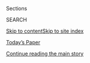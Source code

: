 <div id="app">

<div>

<div class="NYTAppHideMasthead css-1r6wvpq e1suatyy0">

<div class="section css-ui9rw0 e1suatyy2">

<div class="css-eph4ug er09x8g0">

<div class="css-6n7j50">

</div>

<span class="css-1dv1kvn">Sections</span>

<div class="css-10488qs">

<span class="css-1dv1kvn">SEARCH</span>

</div>

[Skip to content](#site-content)[Skip to site
index](#site-index)

</div>

<div class="css-10698na e1huz5gh0">

</div>

</div>

<div id="masthead-bar-one" class="section hasLinks css-15hmgas e1csuq9d3">

<div class="css-uqyvli e1csuq9d0">

</div>

<div class="css-1uqjmks e1csuq9d1">

</div>

<div class="css-9e9ivx">

[](https://myaccount.nytimes3xbfgragh.onion/auth/login?response_type=cookie&client_id=vi)

</div>

<div class="css-1bvtpon e1csuq9d2">

[Today’s Paper](https://www.nytimes3xbfgragh.onion/section/todayspaper)

</div>

</div>

</div>

</div>

<div data-aria-hidden="false">

<div id="site-content" data-role="main">

<div id="top-wrapper" class="css-15p45cc eaca97t0" type="top">

<div id="top-slug" class="css-19x0jxb eaca97t1" hidden="">

Advertisement

</div>

[Continue reading the main
story](#after-top)

<div class="ad top-wrapper" style="text-align:center;height:100%;display:block;min-height:90px">

<div id="top" class="place-ad" data-position="top" data-size-key="top">

</div>

</div>

<div id="after-top">

</div>

</div>

<div id="byline" class="section css-15h4p1b e9abtgs0">

<div class="css-1j21atc e1svk9qx1">

<div class="css-nfcc9b e1svk9qx3">

<div class="css-cnx41t">

![Portrait of Farah
Stockman](https://static01.graylady3jvrrxbe.onion/images/2020/08/27/opinion/stockman-author/stockman-author-thumbLarge.png)

</div>

<div class="css-vl9dhg e1svk9qx5">

<div class="css-1nrhkj6 e1svk9qx6">

# Farah Stockman

</div>

## <span>Recent and archived work by Farah Stockman for The New York Times</span>

</div>

</div>

</div>

<div>

<div id="mid1-wrapper" class="css-1mn4oms eaca97t0" type="rank">

<div id="mid1-slug" class="css-1tag3rd eaca97t1">

Advertisement

</div>

[Continue reading the main
story](#after-mid1)

<div id="mid1" class="ad mid1-wrapper" style="text-align:center;height:100%;display:block">

</div>

<div id="after-mid1">

</div>

</div>

</div>

<div class="css-185go5a e1o5byef0">

<div class="css-15cbhtu">

  - [Latest](#stream-panel)
  - <span class="css-6n7j50">Search</span>
    <div class="control">
    <div class="label-container css-1dv1kvn">
    Search
    </div>
    <div class="css-wm4t3d">
    **<span id="clear-search-input" class="css-1dv1kvn">Clear this text
    input</span>
    </div>
    </div>
    <span class="css-1iovbfw"></span>

<div id="stream-panel" class="section css-8msx5b e1jz0cab1">

<div class="css-13mho3u">

1.  
    
    <div class="css-1cp3ece">
    
    <div class="css-1l4spti">
    
    [](/2020/07/25/us/in-era-of-sickness-doctors-prescribe-unusual-cure-voting.html)
    
    <div class="css-79elbk">
    
    ![](https://static01.graylady3jvrrxbe.onion/images/2020/07/24/us/24virus-voting/24virus-voting-thumbWide.jpg?quality=75&auto=webp&disable=upscale)
    
    </div>
    
    ## In Era of Sickness, Doctors Prescribe Unusual Cure: Voting
    
    As the pandemic curbs in-person voter registration, a growing number
    of doctors and nurses are registering their patients to vote.
    
    <div class="css-1nqbnmb ea5icrr0">
    
    By <span class="css-1n7hynb">Farah
    Stockman</span>
    
    </div>
    
    </div>
    
    <div class="css-1lc2l26 e1xfvim33">
    
    </div>
    
    </div>

2.  
    
    <div class="css-1cp3ece">
    
    <div class="css-1l4spti">
    
    [](/es/2020/07/19/espanol/goya-boicot-trump.html)
    
    <div class="css-79elbk">
    
    ![](https://static01.graylady3jvrrxbe.onion/images/2020/07/18/us/18goya-ES-1/18goya05-thumbWide.jpg?quality=75&auto=webp&disable=upscale)
    
    </div>
    
    ## Goya y Trump: cómo comprar frijoles se convirtió en una declaración política
    
    El boicot y contraboicot de la icónica marca hispana es la última
    escaramuza en una prolongada guerra cultural rumbo a las elecciones
    de 2020.
    
    <div class="css-1nqbnmb ea5icrr0">
    
    By <span class="css-1n7hynb">Farah Stockman, Kate Kelly
    <span>and</span> Jennifer Medina</span>
    
    </div>
    
    <div class="css-185051n">
    
    [Read in
    English](https://www.nytimes3xbfgragh.onion/2020/07/19/us/goya-trump-hispanic-vote.html "Read in English")
    
    </div>
    
    </div>
    
    <div class="css-1lc2l26 e1xfvim33">
    
    </div>
    
    </div>

3.  
    
    <div class="css-1cp3ece">
    
    <div class="css-1l4spti">
    
    [](/2020/07/19/us/goya-trump-hispanic-vote.html)
    
    <div class="css-79elbk">
    
    ![](https://static01.graylady3jvrrxbe.onion/images/2020/07/19/us/19goya-print1-sub/18goya05-thumbWide.jpg?quality=75&auto=webp&disable=upscale)
    
    </div>
    
    ## How Buying Beans Became a Political Statement
    
    The boycott and counter-boycott of Goya come as the major political
    parties seek to energize Hispanic support ahead of the 2020
    election.
    
    <div class="css-1nqbnmb ea5icrr0">
    
    By <span class="css-1n7hynb">Farah Stockman, Kate Kelly
    <span>and</span> Jennifer Medina</span>
    
    </div>
    
    <div class="css-185051n">
    
    [Leer en
    español](https://www.nytimes3xbfgragh.onion/es/2020/07/19/espanol/goya-boicot-trump.html "Read in Spanish")
    
    </div>
    
    </div>
    
    <div class="css-1lc2l26 e1xfvim33">
    
    </div>
    
    </div>

4.  
    
    <div class="css-1cp3ece">
    
    <div class="css-1l4spti">
    
    [](/2020/07/10/us/daily-virus-death-toll-rises-in-some-states.html)
    
    <div class="css-79elbk">
    
    ![](https://static01.graylady3jvrrxbe.onion/images/2020/07/09/us/09virus-deaths01/09virus-deaths01-thumbWide.jpg?quality=75&auto=webp&disable=upscale)
    
    </div>
    
    ## Daily Virus Death Toll Rises in Some States
    
    In several states where the virus has surged in recent weeks, the
    death toll is edging up. That may end a long period in which the
    national toll has steadily declined.
    
    <div class="css-1nqbnmb ea5icrr0">
    
    By <span class="css-1n7hynb">Farah Stockman, Mitch Smith
    <span>and</span> Giulia McDonnell Nieto del
    Rio</span>
    
    </div>
    
    </div>
    
    <div class="css-1lc2l26 e1xfvim33">
    
    </div>
    
    </div>

5.  
    
    <div class="css-1cp3ece">
    
    <div class="css-1l4spti">
    
    [](/2020/07/03/us/minneapolis-government-george-floyd.html)
    
    <div class="css-79elbk">
    
    ![](https://static01.graylady3jvrrxbe.onion/images/2020/07/03/us/00unrest-mayor01alt/00unrest-mayor01alt-thumbWide.jpg?quality=75&auto=webp&disable=upscale)
    
    </div>
    
    ## ‘They Have Lost Control’: Why Minneapolis Burned
    
    After George Floyd’s death, pent-up frustrations, provocateurs and
    inexperienced leadership led to mayhem for three nights.
    
    <div class="css-1nqbnmb ea5icrr0">
    
    By <span class="css-1n7hynb">Farah
    Stockman</span>
    
    </div>
    
    </div>
    
    <div class="css-1lc2l26 e1xfvim33">
    
    </div>
    
    </div>

6.  
    
    <div class="css-1cp3ece">
    
    <div class="css-1l4spti">
    
    [](/2020/06/08/us/unrest-defund-police.html)
    
    <div class="css-79elbk">
    
    ![](https://static01.graylady3jvrrxbe.onion/images/2020/06/08/us/08UNREST-DEFUND-wdc/08UNREST-DEFUND-wdc-thumbWide.jpg?quality=75&auto=webp&disable=upscale)
    
    </div>
    
    ## After Protests, Politicians Reconsider Police Budgets and Discipline
    
    Elected officials are exploring changes ranging from defunding
    police departments to requiring more accountability.
    
    <div class="css-1nqbnmb ea5icrr0">
    
    By <span class="css-1n7hynb">Dionne Searcey, John Eligon
    <span>and</span> Farah
    Stockman</span>
    
    </div>
    
    </div>
    
    <div class="css-1lc2l26 e1xfvim33">
    
    </div>
    
    </div>

7.  
    
    <div class="css-1cp3ece">
    
    <div class="css-1l4spti">
    
    [](/2020/06/06/us/police-unions-minneapolis-kroll.html)
    
    <div class="css-79elbk">
    
    ![](https://static01.graylady3jvrrxbe.onion/images/2020/06/04/us/04UNREST-UNION-kroll/merlin_141888306_0d911f77-bf44-4da8-975e-176298d51335-thumbWide.jpg?quality=75&auto=webp&disable=upscale)
    
    </div>
    
    ## How Police Unions Became Such Powerful Opponents to Reform Efforts
    
    Half a decade after a spate of officer-involved deaths inspired
    widespread protest, many police unions are digging in to defend
    members.
    
    <div class="css-1nqbnmb ea5icrr0">
    
    By <span class="css-1n7hynb">Noam Scheiber, Farah Stockman
    <span>and</span> J. David
    Goodman</span>
    
    </div>
    
    </div>
    
    <div class="css-1lc2l26 e1xfvim33">
    
    </div>
    
    </div>

8.  
    
    <div class="css-1cp3ece">
    
    <div class="css-1l4spti">
    
    [](/2020/06/05/us/defund-police-floyd-protests.html)
    
    <div class="css-79elbk">
    
    ![](https://static01.graylady3jvrrxbe.onion/images/2020/06/05/us/05UNREST-DEFUND2/merlin_173049009_eba09464-2eeb-4c6f-a89c-8a78d77f7a63-thumbWide.jpg?quality=75&auto=webp&disable=upscale)
    
    </div>
    
    ## Cities Ask if It’s Time to Defund Police and ‘Reimagine’ Public Safety
    
    In the wake of George Floyd’s killing, some cities are asking if the
    police are being asked to do jobs they were never intended to do.
    Budgets are being re-evaluated.
    
    <div class="css-1nqbnmb ea5icrr0">
    
    By <span class="css-1n7hynb">Farah Stockman <span>and</span> John
    Eligon</span>
    
    </div>
    
    </div>
    
    <div class="css-1lc2l26 e1xfvim33">
    
    </div>
    
    </div>

9.  
    
    <div class="css-1cp3ece">
    
    <div class="css-1l4spti">
    
    [](/2020/05/30/us/derek-chauvin-george-floyd.html)
    
    <div class="css-79elbk">
    
    ![](https://static01.graylady3jvrrxbe.onion/images/2020/05/29/us/00PROBLEMCOPS-police/merlin_172925859_bdd60689-e84a-4372-948c-ee4021d2a32e-thumbWide.jpg?quality=75&auto=webp&disable=upscale)
    
    </div>
    
    ## Thousands of Complaints Do Little to Change Police Ways
    
    Efforts to hold problem officers accountable face resistance from
    unions, and juries are reluctant to second-guess.
    
    <div class="css-1nqbnmb ea5icrr0">
    
    By <span class="css-1n7hynb">Shaila Dewan <span>and</span> Serge F.
    Kovaleski</span>
    
    </div>
    
    </div>
    
    <div class="css-1lc2l26 e1xfvim33">
    
    </div>
    
    </div>

10. 
    
    <div class="css-1cp3ece">
    
    <div class="css-1l4spti">
    
    [](/2020/05/29/us/jacob-frey-minneapolis-george-floyd.html)
    
    <div class="css-79elbk">
    
    ![](https://static01.graylady3jvrrxbe.onion/images/2020/05/29/us/29MINN-MAYOR/merlin_172925283_7e0c44a2-2e86-439b-b6ed-b31917eb7293-thumbWide.jpg?quality=75&auto=webp&disable=upscale)
    
    </div>
    
    ## Mayor Jacob Frey of Minneapolis Had Promised to Improve Police Relations
    
    The mayor took the helm of the city after fatal police shootings
    hampered his predecessor.
    
    <div class="css-1nqbnmb ea5icrr0">
    
    By <span class="css-1n7hynb">Farah Stockman</span>
    
    </div>
    
    </div>
    
    <div class="css-1lc2l26 e1xfvim33">
    
    </div>
    
    </div>

<div class="css-13mho3u">

<div class="css-1t62hi8">

<div class="css-1stvaey">

Show
More

<div>

<div style="border:0;clip:rect(0 0 0 0);height:1px;margin:-1px;overflow:hidden;white-space:nowrap;padding:0;width:1px;position:absolute" data-role="log" data-aria-live="assertive">

</div>

<div style="border:0;clip:rect(0 0 0 0);height:1px;margin:-1px;overflow:hidden;white-space:nowrap;padding:0;width:1px;position:absolute" data-role="log" data-aria-live="assertive">

</div>

<div style="border:0;clip:rect(0 0 0 0);height:1px;margin:-1px;overflow:hidden;white-space:nowrap;padding:0;width:1px;position:absolute" data-role="log" data-aria-live="polite">

</div>

<div style="border:0;clip:rect(0 0 0 0);height:1px;margin:-1px;overflow:hidden;white-space:nowrap;padding:0;width:1px;position:absolute" data-role="log" data-aria-live="polite">

</div>

</div>

</div>

</div>

</div>

</div>

<div class="css-g6hk37 supplemental">

<div id="mid2-wrapper" class="css-10wkyv7 eaca97t0" type="lede">

<div id="mid2-slug" class="css-1tag3rd eaca97t1">

Advertisement

</div>

[Continue reading the main
story](#after-mid2)

<div id="mid2" class="ad mid2-wrapper" style="text-align:center;height:100%;display:block;min-height:250px">

</div>

<div id="after-mid2">

</div>

</div>

</div>

</div>

</div>

</div>

</div>

</div>

## Site Index

<div>

</div>

## Site Information Navigation

  - [© <span>2020</span> <span>The New York Times
    Company</span>](https://help.nytimes3xbfgragh.onion/hc/en-us/articles/115014792127-Copyright-notice)

<!-- end list -->

  - [NYTCo](https://www.nytco.com/)
  - [Contact
    Us](https://help.nytimes3xbfgragh.onion/hc/en-us/articles/115015385887-Contact-Us)
  - [Work with us](https://www.nytco.com/careers/)
  - [Advertise](https://nytmediakit.com/)
  - [T Brand Studio](http://www.tbrandstudio.com/)
  - [Your Ad
    Choices](https://www.nytimes3xbfgragh.onion/privacy/cookie-policy#how-do-i-manage-trackers)
  - [Privacy](https://www.nytimes3xbfgragh.onion/privacy)
  - [Terms of
    Service](https://help.nytimes3xbfgragh.onion/hc/en-us/articles/115014893428-Terms-of-service)
  - [Terms of
    Sale](https://help.nytimes3xbfgragh.onion/hc/en-us/articles/115014893968-Terms-of-sale)
  - [Site
    Map](https://spiderbites.nytimes3xbfgragh.onion)
  - [Help](https://help.nytimes3xbfgragh.onion/hc/en-us)
  - [Subscriptions](https://www.nytimes3xbfgragh.onion/subscription?campaignId=37WXW)

</div>

</div>
